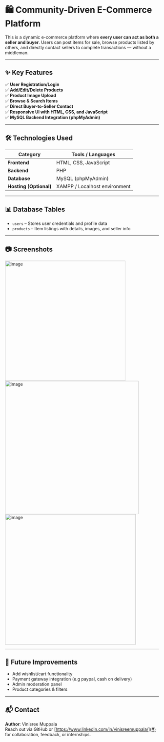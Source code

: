 # 🛍️ Community-Driven E-Commerce Platform

This is a dynamic e-commerce platform where **every user can act as both a seller and buyer**. Users can post items for sale, browse products listed by others, and directly contact sellers to complete transactions — without a middleman.

---

## ✨ Key Features

✅ **User Registration/Login**  
✅ **Add/Edit/Delete Products**  
✅ **Product Image Upload**  
✅ **Browse & Search Items**  
✅ **Direct Buyer-to-Seller Contact**  
✅ **Responsive UI with HTML, CSS, and JavaScript**  
✅ **MySQL Backend Integration (phpMyAdmin)**  

---

## 🛠️ Technologies Used

| Category      | Tools / Languages                   |
|---------------|-------------------------------------|
| **Frontend**   | HTML, CSS, JavaScript               |
| **Backend**    | PHP                                 |
| **Database**   | MySQL (phpMyAdmin)                  |
| **Hosting (Optional)** | XAMPP / Localhost environment         |

---

## 📊 Database Tables

- `users` – Stores user credentials and profile data  
- `products` – Item listings with details, images, and seller info  

---

## 📷 Screenshots

<img width="394" alt="image" src="https://github.com/user-attachments/assets/3903dc6e-9122-4c7e-b309-439634b8801c" />
<img width="437" alt="image" src="https://github.com/user-attachments/assets/f4114f1b-9eaa-4d1a-8444-15a00ffb3f33" />
<img width="428" alt="image" src="https://github.com/user-attachments/assets/3ba703b9-7e69-4314-8b97-097b92e5f50f" />


---

## 🔐 Future Improvements

- Add wishlist/cart functionality  
- Payment gateway integration (e.g paypal, cash on delivery)  
- Admin moderation panel  
- Product categories & filters  
  

---

## 📬 Contact

**Author**: Vinisree Muppala  
Reach out via GitHub or [https://www.linkedin.com/in/vinisreemuppala/](#) for collaboration, feedback, or internships.

